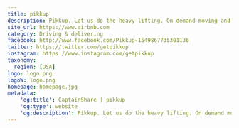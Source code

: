 ```yaml
---
title: pikkup
description: Pikkup. Let us do the heavy lifting. On demand moving and delivery with the tap of a button.
site_url: https://www.airbnb.com
category: Driving & delivering
facebook: http://www.facebook.com/Pikkup-1549867735301136
twitter: https://twitter.com/getpikkup
instagram: https://www.instagram.com/getpikkup
taxonomy:
  region: [USA]
logo: logo.png
logoW: logo.png
homepage: homepage.jpg
metadata:
    'og:title': CaptainShare | pikkup
    'og:type': website
    'og:description': Pikkup. Let us do the heavy lifting. On demand moving and delivery with the tap of a button.
---
```

